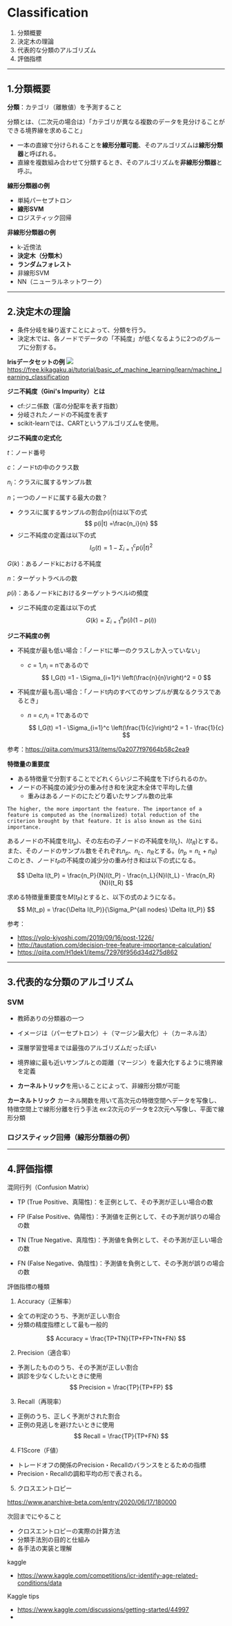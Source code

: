 # Classification

1. 分類概要
2. 決定木の理論
3. 代表的な分類のアルゴリズム
4. 評価指標

---

## 1.分類概要
**分類**：カテゴリ（離散値）を予測すること

分類とは、（二次元の場合は）「カテゴリが異なる複数のデータを見分けることができる境界線を求めること」
- 一本の直線で分けられることを**線形分離可能**、そのアルゴリズムは**線形分類器**と呼ばれる。
- 直線を複数組み合わせて分類するとき、そのアルゴリズムを**非線形分類器**と呼ぶ。


**線形分類器の例**
- 単純パーセプトロン
- **線形SVM**
- ロジスティック回帰

**非線形分類器の例**
- k-近傍法
- **決定木（分類木）**
- **ランダムフォレスト**
- 非線形SVM
- NN（ニューラルネットワーク）

---
## 2.決定木の理論
- 条件分岐を繰り返すことによって、分類を行う。
- 決定木では、各ノードでデータの「不純度」が低くなるように2つのグループに分割する。

**Irisデータセットの例**
![](./decision_tree.png)
<https://free.kikagaku.ai/tutorial/basic_of_machine_learning/learn/machine_learning_classification>


**ジニ不純度（Gini's Impurity）とは**
- cf:ジニ係数（富の分配率を表す指数）
- 分岐されたノードの不純度を表す
- scikit-learnでは、CARTというアルゴリズムを使用。

**ジニ不純度の定式化**

$t$：ノード番号

$c$：ノードtの中のクラス数

$n_i$：クラス$i$に属するサンプル数

$n$；一つのノードに属する最大の数？

- クラス$i$に属するサンプルの割合$p(i|t)$は以下の式
$$
p(i|t) =\frac{n_i}{n}
$$
- ジニ不純度の定義は以下の式
$$
I_G(t) = 1 - \Sigma_{i=1}^c p(i|t)^2
$$



$G(k)$：あるノードkにおける不純度

$n$：ターゲットラベルの数

$p(i)$：あるノードkにおけるターゲットラベルiの頻度


- ジニ不純度の定義は以下の式
$$
G(k) = \Sigma_{i=1}^n p(i)(1-p(i))
$$

**ジニ不純度の例**

- 不純度が最も低い場合：「ノードtに単一のクラスしか入っていない」
    - $c$ = 1,$n_i$ = nであるので
$$
I_G(t) =1 - \Sigma_{i=1}^i \left(\frac{n}{n}\right)^2 = 0
$$


- 不純度が最も高い場合：「ノードt内のすべてのサンプルが異なるクラスであるとき」
    - $n$ = $c$,$n_i$ = 1であるので
$$
I_G(t) =1 - \Sigma_{i=1}^c \left(\frac{1}{c}\right)^2 = 1 - \frac{1}{c}
$$


参考：<https://qiita.com/murs313/items/0a2077f97664b58c2ea9>

**特徴量の重要度**

- ある特徴量で分割することでどれくらいジニ不純度を下げられるのか。
- ノードの不純度の減少分の重み付き和を決定木全体で平均した値
    - 重みはあるノードのにたどり着いたサンプル数の比率

```
The higher, the more important the feature. The importance of a feature is computed as the (normalized) total reduction of the criterion brought by that feature. It is also known as the Gini importance.
```

あるノードの不純度を$I(t_p)$、その左右の子ノードの不純度を$I(t_L)$、$I(t_R)$とする。
また、そのノードのサンプル数をそれぞれ$n_p$、$n_L$、$n_R$とする。$(n_p=n_L+n_R)$
このとき、ノード$t_P$の不純度の減少分の重み付き和は以下の式になる。

$$
\Delta I(t_P) = \frac{n_P}{N}I(t_P) - \frac{n_L}{N}I(t_L) - \frac{n_R}{N}I(t_R)
$$

求める特徴量重要度を$M(t_P)$とすると、以下の式のようになる。
$$
M(t_p) = \frac{\Delta I(t_P)}{\Sigma_P^{all nodes} \Delta I(t_P)}
$$




参考：
- <https://yolo-kiyoshi.com/2019/09/16/post-1226/>
- <http://taustation.com/decision-tree-feature-importance-calculation/>
- <https://qiita.com/H1dek1/items/72976f956d34d275d862>

--- 
## 3.代表的な分類のアルゴリズム

### SVM
- 教師ありの分類器の一つ
- イメージは（パーセプトロン）＋（マージン最大化）＋（カーネル法）
- 深層学習登場までは最強のアルゴリズムだったぽい
- 境界線に最も近いサンプルとの距離（マージン）を最大化するように境界線を定義

- **カーネルトリック**を用いることによって、非線形分類が可能

**カーネルトリック**
カーネル関数を用いて高次元の特徴空間へデータを写像し、特徴空間上で線形分離を行う手法
ex:2次元のデータを2次元へ写像し、平面で線形分類



### ロジスティック回帰（線形分類器の例）



---
## 4.評価指標

混同行列（Confusion Matrix）
- TP (True Positive、真陽性)：を正例として、その予測が正しい場合の数

- FP (False Positive、偽陽性)：予測値を正例として、その予測が誤りの場合の数

- TN (True Negative、真陰性)：予測値を負例として、その予測が正しい場合の数

- FN (False Negative、偽陰性)：予測値を負例として、その予測が誤りの場合の数

評価指標の種類

1. Accuracy（正解率）
- 全ての判定のうち、予測が正しい割合
- 分類の精度指標として最も一般的

$$
Accuracy = \frac{TP+TN}{TP+FP+TN+FN} 
$$

2. Precision（適合率）

- 予測したもののうち、その予測が正しい割合
- 誤診を少なくしたいときに使用
$$
Precision = \frac{TP}{TP+FP}
$$

3. Recall（再現率）

- 正例のうち、正しく予測がされた割合
- 正例の見逃しを避けたいときに使用
$$
Recall = \frac{TP}{TP+FN}
$$
4. F1Score（F値）
- トレードオフの関係のPrecision・Recallのバランスをとるための指標
- Precision・Recallの調和平均の形で表される。

5. クロスエントロピー

<https://www.anarchive-beta.com/entry/2020/06/17/180000>

次回までにやること
- クロスエントロピーの実際の計算方法
- 分類手法別の目的と仕組み
- 各手法の実装と理解

kaggle
- <https://www.kaggle.com/competitions/icr-identify-age-related-conditions/data>

Kaggle tips
- <https://www.kaggle.com/discussions/getting-started/44997>
- 